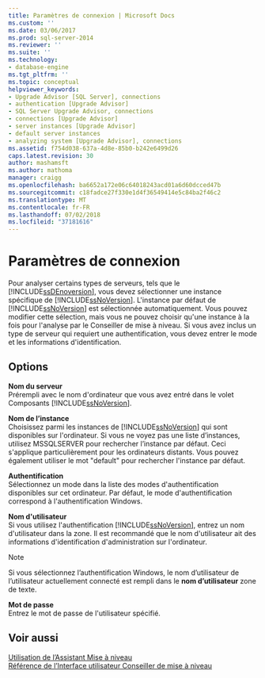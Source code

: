 ```yaml
---
title: Paramètres de connexion | Microsoft Docs
ms.custom: ''
ms.date: 03/06/2017
ms.prod: sql-server-2014
ms.reviewer: ''
ms.suite: ''
ms.technology:
- database-engine
ms.tgt_pltfrm: ''
ms.topic: conceptual
helpviewer_keywords:
- Upgrade Advisor [SQL Server], connections
- authentication [Upgrade Advisor]
- SQL Server Upgrade Advisor, connections
- connections [Upgrade Advisor]
- server instances [Upgrade Advisor]
- default server instances
- analyzing system [Upgrade Advisor], connections
ms.assetid: f754d038-637a-4d8e-85b0-b242e6499d26
caps.latest.revision: 30
author: mashamsft
ms.author: mathoma
manager: craigg
ms.openlocfilehash: ba6652a172e06c64018243acd01a6d60dcced47b
ms.sourcegitcommit: c18fadce27f330e1d4f36549414e5c84ba2f46c2
ms.translationtype: MT
ms.contentlocale: fr-FR
ms.lasthandoff: 07/02/2018
ms.locfileid: "37181616"
---
```

# <a name="connection-parameters"></a>Paramètres de connexion
  Pour analyser certains types de serveurs, tels que le [!INCLUDE[ssDEnoversion](../../includes/ssdenoversion-md.md)], vous devez sélectionner une instance spécifique de [!INCLUDE[ssNoVersion](../../includes/ssnoversion-md.md)]. L'instance par défaut de [!INCLUDE[ssNoVersion](../../includes/ssnoversion-md.md)] est sélectionnée automatiquement. Vous pouvez modifier cette sélection, mais vous ne pouvez choisir qu'une instance à la fois pour l'analyse par le Conseiller de mise à niveau. Si vous avez inclus un type de serveur qui requiert une authentification, vous devez entrer le mode et les informations d'identification.  
  
## <a name="options"></a>Options  
 **Nom du serveur**  
 Prérempli avec le nom d'ordinateur que vous avez entré dans le volet Composants [!INCLUDE[ssNoVersion](../../includes/ssnoversion-md.md)].  
  
 **Nom de l’instance**  
 Choisissez parmi les instances de [!INCLUDE[ssNoVersion](../../includes/ssnoversion-md.md)] qui sont disponibles sur l'ordinateur. Si vous ne voyez pas une liste d’instances, utilisez MSSQLSERVER pour rechercher l’instance par défaut. Ceci s'applique particulièrement pour les ordinateurs distants. Vous pouvez également utiliser le mot "default" pour rechercher l'instance par défaut.  
  
 **Authentification**  
 Sélectionnez un mode dans la liste des modes d'authentification disponibles sur cet ordinateur. Par défaut, le mode d'authentification correspond à l'authentification Windows.  
  
 **Nom d'utilisateur**  
 Si vous utilisez l'authentification [!INCLUDE[ssNoVersion](../../includes/ssnoversion-md.md)], entrez un nom d'utilisateur dans la zone. Il est recommandé que le nom d'utilisateur ait des informations d'identification d'administration sur l'ordinateur.  
  
> [!NOTE]  
>  Si vous sélectionnez l’authentification Windows, le nom d’utilisateur de l’utilisateur actuellement connecté est rempli dans le **nom d’utilisateur** zone de texte.  
  
 **Mot de passe**  
 Entrez le mot de passe de l'utilisateur spécifié.  
  
## <a name="see-also"></a>Voir aussi  
 [Utilisation de l’Assistant Mise à niveau](../../../2014/sql-server/install/working-with-upgrade-advisor.md)   
 [Référence de l’Interface utilisateur Conseiller de mise à niveau](../../../2014/sql-server/install/upgrade-advisor-user-interface-reference.md)  
  
  
